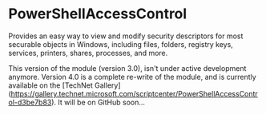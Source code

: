 # PowerShellAccessControl
Provides an easy way to view and modify security descriptors for most securable objects in Windows, including files, folders, registry keys, services, printers, shares, processes, and more.

This version of the module (version 3.0), isn't under active development anymore. Version 4.0 is a complete re-write of the module, and is currently available on the [TechNet Gallery] (https://gallery.technet.microsoft.com/scriptcenter/PowerShellAccessControl-d3be7b83). It will be on GitHub soon...
